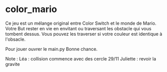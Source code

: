 # color_mario

Ce jeu est un mélange original entre Color Switch et le monde de Mario.
Votre But rester en vie en envitant ou traversant les obstacle qui vous tombent dessus.
Vous pouvez les traverser si votre couleur est identique à l'obsacle.

Pour jouer ouvrer le main.py 
Bonne chance.









Note :
Léa : collision commence avec des cercle 29/11
Juliette : revoir la gravite 

